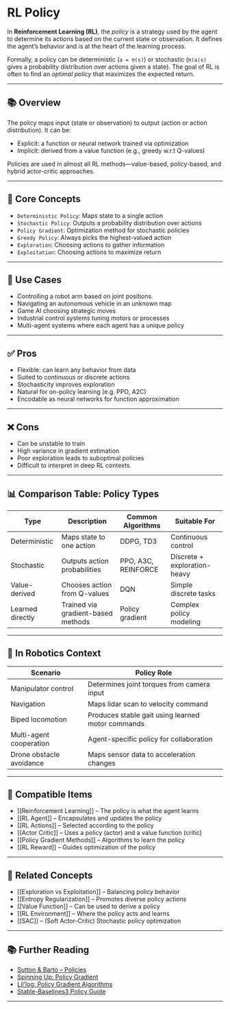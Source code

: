 # RL Policy

In **Reinforcement Learning (RL)**, the *policy* is a strategy used by the agent to determine its actions based on the current state or observation. It defines the agent’s behavior and is at the heart of the learning process.

Formally, a policy can be deterministic (`a = π(s)`) or stochastic (`π(a|s)` gives a probability distribution over actions given a state). The goal of RL is often to find an *optimal policy* that maximizes the expected return.

---

## 📚 Overview

The policy maps input (state or observation) to output (action or action distribution). It can be:
- Explicit: a function or neural network trained via optimization
- Implicit: derived from a value function (e.g., greedy w.r.t Q-values)

Policies are used in almost all RL methods—value-based, policy-based, and hybrid actor-critic approaches.

---

## 🧠 Core Concepts

- `Deterministic Policy`: Maps state to a single action  
- `Stochastic Policy`: Outputs a probability distribution over actions  
- `Policy Gradient`: Optimization method for stochastic policies  
- `Greedy Policy`: Always picks the highest-valued action  
- `Exploration`: Choosing actions to gather information  
- `Exploitation`: Choosing actions to maximize return  

---

## 🧰 Use Cases

- Controlling a robot arm based on joint positions  
- Navigating an autonomous vehicle in an unknown map  
- Game AI choosing strategic moves  
- Industrial control systems tuning motors or processes  
- Multi-agent systems where each agent has a unique policy  

---

## ✅ Pros

- Flexible: can learn any behavior from data  
- Suited to continuous or discrete actions  
- Stochasticity improves exploration  
- Natural for on-policy learning (e.g. PPO, A2C)  
- Encodable as neural networks for function approximation  

---

## ❌ Cons

- Can be unstable to train  
- High variance in gradient estimation  
- Poor exploration leads to suboptimal policies  
- Difficult to interpret in deep RL contexts  

---

## 📊 Comparison Table: Policy Types

| Type              | Description                          | Common Algorithms | Suitable For                  |
|-------------------|--------------------------------------|-------------------|-------------------------------|
| Deterministic     | Maps state to one action             | DDPG, TD3         | Continuous control            |
| Stochastic        | Outputs action probabilities         | PPO, A3C, REINFORCE | Discrete + exploration-heavy |
| Value-derived     | Chooses action from Q-values         | DQN               | Simple discrete tasks         |
| Learned directly  | Trained via gradient-based methods   | Policy gradient   | Complex policy modeling       |

---

## 🤖 In Robotics Context

| Scenario                 | Policy Role                                      |
|--------------------------|--------------------------------------------------|
| Manipulator control      | Determines joint torques from camera input       |
| Navigation               | Maps lidar scan to velocity command              |
| Biped locomotion         | Produces stable gait using learned motor commands|
| Multi-agent cooperation  | Agent-specific policy for collaboration          |
| Drone obstacle avoidance | Maps sensor data to acceleration changes         |

---

## 🔧 Compatible Items

- [[Reinforcement Learning]] – The policy is what the agent learns  
- [[RL Agent]] – Encapsulates and updates the policy  
- [[RL Actions]] – Selected according to the policy  
- [[Actor Critic]] – Uses a policy (actor) and a value function (critic)  
- [[Policy Gradient Methods]] – Algorithms to learn the policy  
- [[RL Reward]] – Guides optimization of the policy  

---

## 🔗 Related Concepts

- [[Exploration vs Exploitation]] – Balancing policy behavior  
- [[Entropy Regularization]] – Promotes diverse policy actions  
- [[Value Function]] – Can be used to derive a policy  
- [[RL Environment]] – Where the policy acts and learns  
- [[SAC]] – (Soft Actor-Critic) Stochastic policy optimization  

---

## 📚 Further Reading

- [Sutton & Barto – Policies](http://incompleteideas.net/book/the-book.html)  
- [Spinning Up: Policy Gradient](https://spinningup.openai.com/en/latest/spinningup/rl_intro.html#policies)  
- [Lil’log: Policy Gradient Algorithms](https://lilianweng.github.io/lil-log/2018/04/08/policy-gradient-algorithms.html)  
- [Stable-Baselines3 Policy Guide](https://stable-baselines3.readthedocs.io/en/master/guide/policies.html)  

---

